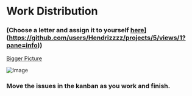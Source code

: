 # **Work Distribution** 
### (Choose a letter and assign it to yourself [here]([https://scontent.xx.fbcdn.net/v/t1.15752-9/461483668_1048952397245290_3703955284574255436_n.jpg?_nc_cat=100&ccb=1-7&_nc_sid=0024fc&_nc_eui2=AeEdHCJzxC0h5RdbQBNkv6JYZhvFbcCgzURmG8VtwKDNRPQP7bZcjFiwTVc0UJG30vLtIaC7KP2Xhyol0oEW5oYa&_nc_ohc=zKOiOAQtYWsQ7kNvgEFQH3W&_nc_ad=z-m&_nc_cid=0&_nc_ht=scontent.xx&_nc_gid=Af7t5cuGgZpy09xjbjn3nt4&oh=03_Q7cD1QEsygkptAg5yL9F8WMIL40ThdKh9nJkzToH3cYHaLY0Yw&oe=6724DB4C)](https://github.com/users/Hendrizzzz/projects/5/views/1?pane=info))
[Bigger Picture](https://scontent.xx.fbcdn.net/v/t1.15752-9/461483668_1048952397245290_3703955284574255436_n.jpg?_nc_cat=100&ccb=1-7&_nc_sid=0024fc&_nc_eui2=AeEdHCJzxC0h5RdbQBNkv6JYZhvFbcCgzURmG8VtwKDNRPQP7bZcjFiwTVc0UJG30vLtIaC7KP2Xhyol0oEW5oYa&_nc_ohc=zKOiOAQtYWsQ7kNvgEFQH3W&_nc_ad=z-m&_nc_cid=0&_nc_ht=scontent.xx&_nc_gid=Af7t5cuGgZpy09xjbjn3nt4&oh=03_Q7cD1QEsygkptAg5yL9F8WMIL40ThdKh9nJkzToH3cYHaLY0Yw&oe=6724DB4C)


![Image](https://github.com/user-attachments/assets/915adb09-4f4b-466a-9257-1d9ba92514cf)


### Move the issues in the kanban as you work and finish.
